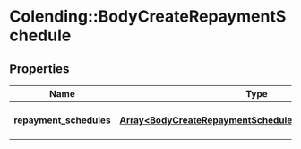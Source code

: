 # Colending::BodyCreateRepaymentSchedule

## Properties
Name | Type | Description | Notes
------------ | ------------- | ------------- | -------------
**repayment_schedules** | [**Array&lt;BodyCreateRepaymentScheduleRepaymentSchedules&gt;**](BodyCreateRepaymentScheduleRepaymentSchedules.md) | Refer table RepaymentSchedules for attributes | [optional] 

